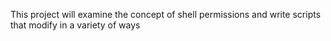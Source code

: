 This project will examine the concept of shell permissions and write scripts that modify in a variety of ways

